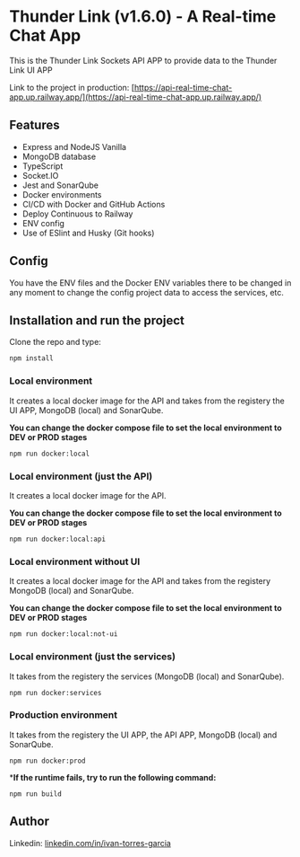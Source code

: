 # Thunder Link (v1.6.0) - A Real-time Chat App

This is the Thunder Link Sockets API APP to provide data to the Thunder Link UI APP

Link to the project in production: [https://api-real-time-chat-app.up.railway.app/](https://api-real-time-chat-app.up.railway.app/)

## Features

- Express and NodeJS Vanilla
- MongoDB database
- TypeScript
- Socket.IO
- Jest and SonarQube
- Docker environments
- CI/CD with Docker and GitHub Actions
- Deploy Continuous to Railway
- ENV config
- Use of ESlint and Husky (Git hooks)

## Config
You have the ENV files and the Docker ENV variables there to be changed in any moment to change the config project data to access the services, etc.
## Installation and run the project
Clone the repo and type:
```
npm install
```
### Local environment
It creates a local docker image for the API and takes from the registery the UI APP, MongoDB (local) and SonarQube.

**You can change the docker compose file to set the local environment to DEV or PROD stages**
```
npm run docker:local
```
### Local environment (just the API)
It creates a local docker image for the API.

**You can change the docker compose file to set the local environment to DEV or PROD stages**
```
npm run docker:local:api
```
### Local environment without UI
It creates a local docker image for the API and takes from the registery MongoDB (local) and SonarQube.

**You can change the docker compose file to set the local environment to DEV or PROD stages**
```
npm run docker:local:not-ui
```
### Local environment (just the services)
It takes from the registery the services (MongoDB (local) and SonarQube).

```
npm run docker:services
```
### Production environment
It takes from the registery the UI APP, the API APP, MongoDB (local) and SonarQube.

```
npm run docker:prod
```
***If the runtime fails, try to run the following command:**
```
npm run build
```


## Author

Linkedin: [linkedin.com/in/ivan-torres-garcia](linkedin.com/in/ivan-torres-garcia)
